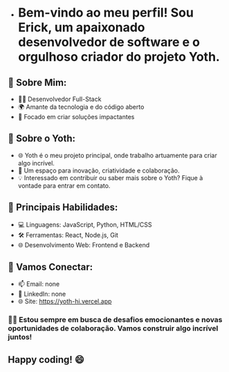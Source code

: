 - # Bem-vindo ao meu perfil! Sou Erick, um apaixonado desenvolvedor de software e o orgulhoso criador do projeto Yoth.

## 🚀 Sobre Mim:
- 👨‍💻 Desenvolvedor Full-Stack
- 🌍 Amante da tecnologia e do código aberto
- 🎯 Focado em criar soluções impactantes

## 🌟 Sobre o Yoth:
- 🌐 Yoth é o meu projeto principal, onde trabalho artuamente para criar algo incrível.
- 🚀 Um espaço para inovação, criatividade e colaboração.
- 💡 Interessado em contribuir ou saber mais sobre o Yoth? Fique à vontade para entrar em contato.

## 🔧 Principais Habilidades:
- 💻 Linguagens: JavaScript, Python, HTML/CSS
- 🛠️ Ferramentas: React, Node.js, Git
- 🌐 Desenvolvimento Web: Frontend e Backend

## 🤝 Vamos Conectar:
- 📫 Email: none
- 💼 LinkedIn: none
- 🌐 Site: https://yoth-hi.vercel.app

### 👨‍🔬 Estou sempre em busca de desafios emocionantes e novas oportunidades de colaboração. Vamos construir algo incrível juntos!

## Happy coding! 😄
